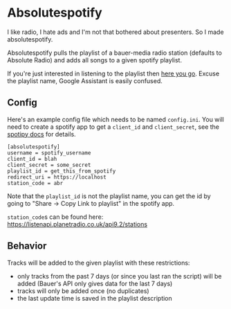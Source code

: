 # Absolutespotify

I like radio, I hate ads and I'm not that bothered about presenters. So I made absolutespotify.

Absolutespotify pulls the playlist of a bauer-media radio station (defaults to Absolute Radio) and adds all songs to a given spotify playlist.

If you're just interested in listening to the playlist then [here you go](https://open.spotify.com/playlist/7ojHfeLSzqGrNwx6MUwIS7?si=8be23abb37b6493e). Excuse the playlist name, Google Assistant is easily confused.


## Config

Here's an example config file which needs to be named `config.ini`.
You will need to create a spotify app to get a `client_id` and `client_secret`, see the [spotipy docs](https://spotipy.readthedocs.io/en/master/#getting-started) for details.

```
[absolutespotify]
username = spotify_username
client_id = blah
client_secret = some_secret
playlist_id = get_this_from_spotify
redirect_uri = https://localhost
station_code = abr
```

Note that the `playlist_id` is not the playlist name, you can get the id by going to "Share -> Copy Link to playlist" in the spotify app.

`station_code`s can be found here: https://listenapi.planetradio.co.uk/api9.2/stations

## Behavior

Tracks will be added to the given playlist with these restrictions:

- only tracks from the past 7 days (or since you last ran the script) will be added (Bauer's API only gives data for the last 7 days)
- tracks will only be added once (no duplicates)
- the last update time is saved in the playlist description

